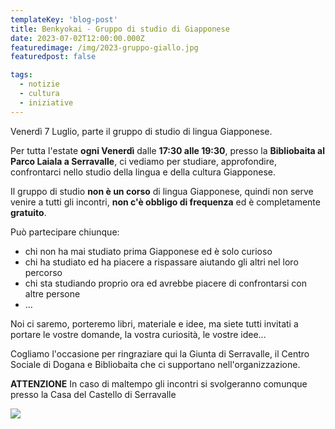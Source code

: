 ```yaml
---
templateKey: 'blog-post'
title: Benkyokai - Gruppo di studio di Giapponese
date: 2023-07-02T12:00:00.000Z
featuredimage: /img/2023-gruppo-giallo.jpg
featuredpost: false

tags:
  - notizie
  - cultura
  - iniziative
---
```




Venerdì 7 Luglio, parte il gruppo di studio di lingua Giapponese.

Per tutta l'estate **ogni Venerdì** dalle **17:30 alle 19:30**, presso la **Bibliobaita al Parco Laiala a Serravalle**, ci vediamo per studiare, approfondire, confrontarci nello studio della lingua e della cultura Giapponese.

Il gruppo di studio **non è un corso** di lingua Giapponese, quindi non serve venire a tutti gli incontri, **non c'è obbligo di frequenza** ed è completamente **gratuito**.

Può partecipare chiunque: 
- chi non ha mai studiato prima Giapponese ed è solo curioso
- chi ha studiato ed ha piacere a rispassare aiutando gli altri nel loro percorso 
- chi sta studiando proprio ora ed avrebbe piacere di confrontarsi con altre persone
- ...

Noi ci saremo, porteremo libri, materiale e idee, ma siete tutti invitati a portare le vostre domande, la vostra curiosità, le vostre idee...

Cogliamo l'occasione per ringraziare qui la Giunta di Serravalle, il Centro Sociale di Dogana e Bibliobaita che ci supportano nell'organizzazione.



**ATTENZIONE** In caso di maltempo gli incontri si svolgeranno comunque presso la Casa del Castello di Serravalle

![](/img/2023-gruppo-giallo.jpg)